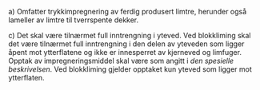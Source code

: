 a) Omfatter trykkimpregnering av ferdig produsert limtre, herunder også lameller av limtre til tverrspente dekker.

c) Det skal være tilnærmet full inntrengning i yteved. Ved blokkliming skal det være tilnærmet full inntrengning i den delen av yteveden som ligger åpent mot ytterflatene og ikke er innesperret av kjerneved og limfuger.
Opptak av impregneringsmiddel skal være som angitt i *den spesielle beskrivelsen*. Ved blokkliming gjelder opptaket kun yteved som ligger mot ytterflaten.

